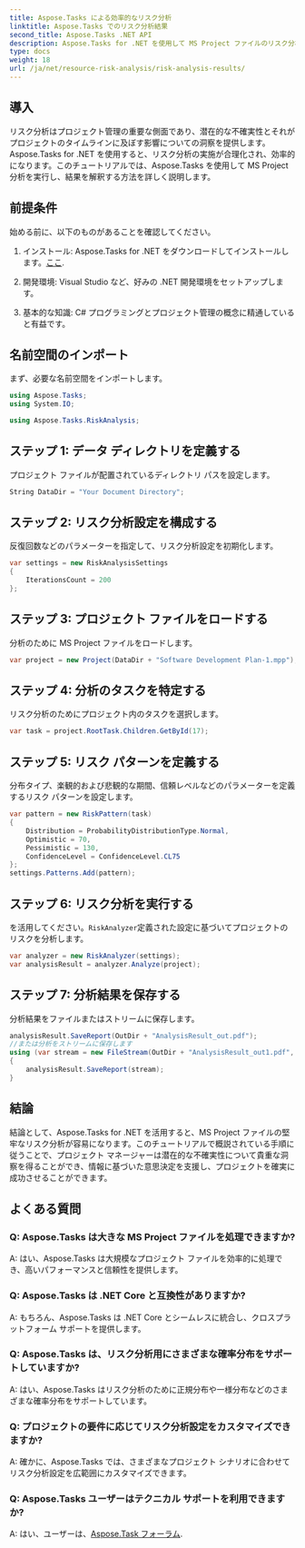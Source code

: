 ```yaml
---
title: Aspose.Tasks による効率的なリスク分析
linktitle: Aspose.Tasks でのリスク分析結果
second_title: Aspose.Tasks .NET API
description: Aspose.Tasks for .NET を使用して MS Project ファイルのリスク分析を実行する方法を学びます。プロジェクト管理を合理化し、不確実性を効率的に軽減します。
type: docs
weight: 18
url: /ja/net/resource-risk-analysis/risk-analysis-results/
---
```

## 導入
リスク分析はプロジェクト管理の重要な側面であり、潜在的な不確実性とそれがプロジェクトのタイムラインに及ぼす影響についての洞察を提供します。 Aspose.Tasks for .NET を使用すると、リスク分析の実施が合理化され、効率的になります。このチュートリアルでは、Aspose.Tasks を使用して MS Project 分析を実行し、結果を解釈する方法を詳しく説明します。
## 前提条件
始める前に、以下のものがあることを確認してください。
1. インストール: Aspose.Tasks for .NET をダウンロードしてインストールします。[ここ](https://releases.aspose.com/tasks/net/).
   
2. 開発環境: Visual Studio など、好みの .NET 開発環境をセットアップします。
3. 基本的な知識: C# プログラミングとプロジェクト管理の概念に精通していると有益です。

## 名前空間のインポート
まず、必要な名前空間をインポートします。
```csharp
using Aspose.Tasks;
using System.IO;

using Aspose.Tasks.RiskAnalysis;
```
## ステップ 1: データ ディレクトリを定義する
プロジェクト ファイルが配置されているディレクトリ パスを設定します。
```csharp
String DataDir = "Your Document Directory";
```
## ステップ 2: リスク分析設定を構成する
反復回数などのパラメーターを指定して、リスク分析設定を初期化します。
```csharp
var settings = new RiskAnalysisSettings
{
    IterationsCount = 200
};
```
## ステップ 3: プロジェクト ファイルをロードする
分析のために MS Project ファイルをロードします。
```csharp
var project = new Project(DataDir + "Software Development Plan-1.mpp");
```
## ステップ 4: 分析のタスクを特定する
リスク分析のためにプロジェクト内のタスクを選択します。
```csharp
var task = project.RootTask.Children.GetById(17);
```
## ステップ 5: リスク パターンを定義する
分布タイプ、楽観的および悲観的な期間、信頼レベルなどのパラメーターを定義するリスク パターンを設定します。
```csharp
var pattern = new RiskPattern(task)
{
    Distribution = ProbabilityDistributionType.Normal,
    Optimistic = 70,
    Pessimistic = 130,
    ConfidenceLevel = ConfidenceLevel.CL75
};
settings.Patterns.Add(pattern);
```
## ステップ 6: リスク分析を実行する
を活用してください。`RiskAnalyzer`定義された設定に基づいてプロジェクトのリスクを分析します。
```csharp
var analyzer = new RiskAnalyzer(settings);
var analysisResult = analyzer.Analyze(project);
```
## ステップ 7: 分析結果を保存する
分析結果をファイルまたはストリームに保存します。
```csharp
analysisResult.SaveReport(OutDir + "AnalysisResult_out.pdf");
//または分析をストリームに保存します
using (var stream = new FileStream(OutDir + "AnalysisResult_out1.pdf", FileMode.Create))
{
    analysisResult.SaveReport(stream);
}
```

## 結論
結論として、Aspose.Tasks for .NET を活用すると、MS Project ファイルの堅牢なリスク分析が容易になります。このチュートリアルで概説されている手順に従うことで、プロジェクト マネージャーは潜在的な不確実性について貴重な洞察を得ることができ、情報に基づいた意思決定を支援し、プロジェクトを確実に成功させることができます。
## よくある質問
### Q: Aspose.Tasks は大きな MS Project ファイルを処理できますか?
A: はい、Aspose.Tasks は大規模なプロジェクト ファイルを効率的に処理でき、高いパフォーマンスと信頼性を提供します。
### Q: Aspose.Tasks は .NET Core と互換性がありますか?
A: もちろん、Aspose.Tasks は .NET Core とシームレスに統合し、クロスプラットフォーム サポートを提供します。
### Q: Aspose.Tasks は、リスク分析用にさまざまな確率分布をサポートしていますか?
A: はい、Aspose.Tasks はリスク分析のために正規分布や一様分布などのさまざまな確率分布をサポートしています。
### Q: プロジェクトの要件に応じてリスク分析設定をカスタマイズできますか?
A: 確かに、Aspose.Tasks では、さまざまなプロジェクト シナリオに合わせてリスク分析設定を広範囲にカスタマイズできます。
### Q: Aspose.Tasks ユーザーはテクニカル サポートを利用できますか?
 A: はい、ユーザーは、[Aspose.Task フォーラム](https://forum.aspose.com/c/tasks/15).